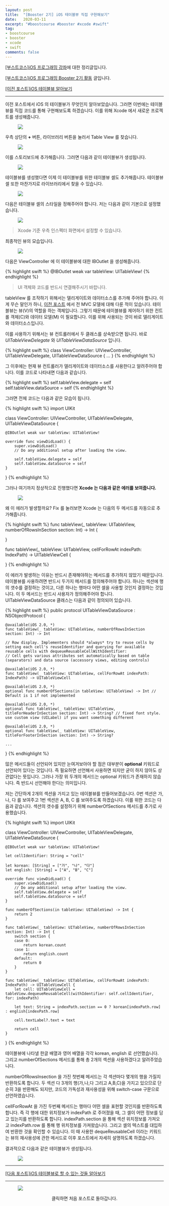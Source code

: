 ```yaml
---
layout: post
title:  "[Booster 2기] iOS 테이블뷰 직접 구현해보기"
date:   2020-03-11
excerpt: "#boostcourse #booster #xcode #swift"
tag:
- boostcourse
- booster
- xcode
- swift
comments: false
---
```


[[부스트코스]iOS 프로그래밍 강좌](https://www.edwith.org/boostcourse-ios/)에 대한 정리글입니다.

[[부스트코스]iOS 프로그래밍 Booster 2기 활동](https://woojin-hwang.github.io/boostcourse-ios/) 글입니다.

[[이전 포스트]iOS 테이블뷰 알아보기](https://woojin-hwang.github.io/table-view/)

---

이전 포스트에서 iOS 의 테이블뷰가 무엇인지 알아보았습니다. 그러면 이번에는 테이블뷰를 직접 코드를 통해 구현해보도록 하겠습니다. 이를 위해 Xcode 에서 새로운 프로젝트를 생성해줍니다.

<figure>
  <a href="https://raw.githubusercontent.com/woojin-hwang/woojin-hwang.github.io/master/_posts/img/boostcourse/tableView2_1.png"><img src="https://raw.githubusercontent.com/woojin-hwang/woojin-hwang.github.io/master/_posts/img/boostcourse/tableView2_1.png"></a>
</figure>

우측 상단의 **+** 버튼, 라이브러리 버튼을 눌러서 Table View 를 찾습니다.

<figure>
  <a href="https://raw.githubusercontent.com/woojin-hwang/woojin-hwang.github.io/master/_posts/img/boostcourse/tableView2_2.png"><img src="https://raw.githubusercontent.com/woojin-hwang/woojin-hwang.github.io/master/_posts/img/boostcourse/tableView2_2.png"></a>
</figure>

이를 스토리보드에 추가해줍니다. 그러면 다음과 같이 테이블뷰가 생성됩니다.

<figure>
  <a href="https://raw.githubusercontent.com/woojin-hwang/woojin-hwang.github.io/master/_posts/img/boostcourse/tableView2_3.png"><img src="https://raw.githubusercontent.com/woojin-hwang/woojin-hwang.github.io/master/_posts/img/boostcourse/tableView2_3.png"></a>
</figure>

테이블뷰를 생성했다면 이제 이 테이블뷰를 위한 테이블뷰 셀도 추가해줍니다. 테이블뷰 셀 또한 마찬가지로 라이브러리에서 찾을 수 있습니다.

<figure>
  <a href="https://raw.githubusercontent.com/woojin-hwang/woojin-hwang.github.io/master/_posts/img/boostcourse/tableView2_5.png"><img src="https://raw.githubusercontent.com/woojin-hwang/woojin-hwang.github.io/master/_posts/img/boostcourse/tableView2_5.png"></a>
</figure>

다음은 테이블뷰 셀의 스타일을 정해주어야 합니다. 저는 다음과 같이 기본으로 설정했습니다.

<figure>
  <a href="https://raw.githubusercontent.com/woojin-hwang/woojin-hwang.github.io/master/_posts/img/boostcourse/tableView2_7.png"><img src="https://raw.githubusercontent.com/woojin-hwang/woojin-hwang.github.io/master/_posts/img/boostcourse/tableView2_7.png"></a>
</figure>

> Xcode 기준 우측 인스펙터 화면에서 설정할 수 있습니다.

최종적인 뷰의 모습입니다.

<figure>
  <a href="https://raw.githubusercontent.com/woojin-hwang/woojin-hwang.github.io/master/_posts/img/boostcourse/tableView2_6.png"><img src="https://raw.githubusercontent.com/woojin-hwang/woojin-hwang.github.io/master/_posts/img/boostcourse/tableView2_6.png"></a>
</figure>

다음은 ViewController 에 이 테이블뷰에 대한 IBOutlet 을 생성해줍니다.

{% highlight swift %}
@IBOutlet weak var tableView: UITableView!
{% endhighlight %}

> UI 객체와 코드를 반드시 연결해주시기 바랍니다.

tableView 를 조작하기 위해서는 델리게이트와 데이터소스를 추가해 주어야 합니다. 이게 무슨 말인가 하니, [이전 포스트](https://woojin-hwang.github.io/mvc/) 에서 전 MVC 모델에 대해 다룬 적이 있습니다. 테이블뷰는 뷰(V)의 역할을 하는 객체입니다. 그렇기 때문에 테이블뷰를 제어하기 위한 컨트롤 객체(C)와 데이터 모델(M) 이 필요합니다. 이를 위해 사용되는 것이 바로 델리게이트와 데이터소스입니다.

이를 사용하기 위해서는 뷰 컨트롤러에서 두 클래스를 상속받으면 됩니다. 바로 *UITableViewDelegate* 와 *UITableViewDataSource* 입니다.

{% highlight swift %}
class ViewController: UIViewController, UITableViewDelegate, UITableViewDataSource {
    ...
}
{% endhighlight %}

그 이후에는 현재 뷰 컨트롤러가 델리게이트와 데이터소스를 사용한다고 알려주어야 합니다. 이를 코드로 나타내면 다음과 같습니다.

{% highlight swift %}
self.tableView.delegate = self
self.tableView.dataSource = self
{% endhighlight %}

그러면 전체 코드는 다음과 같은 모습이 됩니다.

{% highlight swift %}
import UIKit

class ViewController: UIViewController, UITableViewDelegate, UITableViewDataSource {

    @IBOutlet weak var tableView: UITableView!
    
    override func viewDidLoad() {
        super.viewDidLoad()
        // Do any additional setup after loading the view.

        self.tableView.delegate = self
        self.tableView.dataSource = self
    }
}
{% endhighlight %}

그러나 여기까지 정상적으로 진행했다면 **Xcode 는 다음과 같은 에러를 보여줍니다.**

<figure>
  <a href="https://raw.githubusercontent.com/woojin-hwang/woojin-hwang.github.io/master/_posts/img/boostcourse/tableView2_4.png"><img src="https://raw.githubusercontent.com/woojin-hwang/woojin-hwang.github.io/master/_posts/img/boostcourse/tableView2_4.png"></a>
</figure>

왜 이 에러가 발생할까요? Fix 를 눌러보면 Xcode 는 다음의 두 메서드를 자동으로 추가해줍니다.

{% highlight swift %}
func tableView(_ tableView: UITableView, numberOfRowsInSection section: Int) -> Int {
        
}
    
func tableView(_ tableView: UITableView, cellForRowAt indexPath: IndexPath) -> UITableViewCell {
        
}
{% endhighlight %}

이 에러가 발생하는 이유는 반드시 존재해야하는 메서드를 추가하지 않았기 때문입니다. 테이블뷰를 사용하려면 반드시 두가지 메서드를 정의해주어야 합니다. 하나는 섹션에 행의 갯수를 결정하는 것이고, 다른 하나는 행마다 어떤 셀을 사용할 것인지 결정하는 것입니다. 이 두 메서드는 반드시 사용자가 정의해주어야 합니다. UITableViewDataSource 클래스는 다음과 같이 정의되어 있습니다.

{% highlight swift %}
public protocol UITableViewDataSource : NSObjectProtocol {

    @available(iOS 2.0, *)
    func tableView(_ tableView: UITableView, numberOfRowsInSection section: Int) -> Int

    // Row display. Implementers should *always* try to reuse cells by setting each cell's reuseIdentifier and querying for available reusable cells with dequeueReusableCellWithIdentifier:
    // Cell gets various attributes set automatically based on table (separators) and data source (accessory views, editing controls)
    
    @available(iOS 2.0, *)
    func tableView(_ tableView: UITableView, cellForRowAt indexPath: IndexPath) -> UITableViewCell

    @available(iOS 2.0, *)
    optional func numberOfSections(in tableView: UITableView) -> Int // Default is 1 if not implemented

    @available(iOS 2.0, *)
    optional func tableView(_ tableView: UITableView, titleForHeaderInSection section: Int) -> String? // fixed font style. use custom view (UILabel) if you want something different

    @available(iOS 2.0, *)
    optional func tableView(_ tableView: UITableView, titleForFooterInSection section: Int) -> String?

    ...
}
{% endhighlight %}

많은 메서드들이 선언되어 있지만 눈여겨보아야 할 점은 대부분이 **optional** 키워드로 선언되어 있다는 것입니다. 즉 필요하면 선언해서 사용하면 되지만 굳이 하지 않아도 상관없다는 뜻입니다. 그러나 가장 위 두개의 메서드는 optional 키워드가 존재하지 않습니다. 즉 반드시 선언해야 한다는 의미입니다.

저는 간단하게 2개의 섹션을 가지고 있는 테이블뷰를 만들어보겠습니다. 0번 섹션은 가, 나, 다 를 보여주고 1번 섹션은 A, B, C 를 보여주도록 하겠습니다. 이를 위한 코드는 다음과 같습니다. 섹션의 갯수를 설정하기 위해 numberOfSections 메서드를 추가로 사용했습니다.

{% highlight swift %}
import UIKit

class ViewController: UIViewController, UITableViewDelegate, UITableViewDataSource {

    @IBOutlet weak var tableView: UITableView!
    
    let cellIdentifier: String = "cell"
    
    let korean: [String] = ["가", "나", "다"]
    let english: [String] = ["A", "B", "C"]
    
    override func viewDidLoad() {
        super.viewDidLoad()
        // Do any additional setup after loading the view.
        self.tableView.delegate = self
        self.tableView.dataSource = self
    }
    
    func numberOfSections(in tableView: UITableView) -> Int {
        return 2
    }

    func tableView(_ tableView: UITableView, numberOfRowsInSection section: Int) -> Int {
        switch section {
        case 0:
            return korean.count
        case 1:
            return english.count
        default:
            return 0
        }
    }
    
    func tableView(_ tableView: UITableView, cellForRowAt indexPath: IndexPath) -> UITableViewCell {
        let cell: UITableViewCell = tableView.dequeueReusableCell(withIdentifier: self.cellIdentifier, for: indexPath)
        
        let text: String = indexPath.section == 0 ? korean[indexPath.row] : english[indexPath.row]
        
        cell.textLabel?.text = text
        
        return cell
    }

}
{% endhighlight %}

테이블뷰에 나타낼 한글 배열과 영어 배열을 각각 korean, english 로 선언했습니다. 그리고 numberOfSections 메서드를 통해 총 2개의 섹션을 사용하겠다고 알려주었습니다.

numberOfRowsInsection 을 가진 첫번째 메서드는 각 섹션마다 몇개의 행을 가질지 반환하도록 합니다. 두 섹션 다 3개의 행(가,나,다 그리고 A,B,C)을 가지고 있으므로 단순히 3을 반환해도 되지만, 코드의 가독성과 재사용성을 위해 switch-case 구문으로 선언하였습니다.

cellForRowAt 을 가진 두번째 메서드는 행마다 어떤 셀을 표현할 것인지를 반환하도록 합니다. 즉 각 행에 대한 위치정보가 indexPath 로 주어졌을 때, 그 셀이 어떤 정보를 담고 있는지를 반환하도록 합니다. indexPath.section 을 통해 섹션 위치정보를 가져오고 indexPath.row 를 통해 행 위치정보를 가져왔습니다. 그리고 셀의 텍스트를 대입하여 반환한 것을 확인할 수 있습니다. 이 때 사용한 dequeReusableCell 이라는 키워드는 뷰의 재사용성에 관한 메서드로 이후 포스트에서 자세히 설명하도록 하겠습니다.

결과적으로 다음과 같은 테이블뷰가 생성됩니다.

<figure>
  <a href="https://raw.githubusercontent.com/woojin-hwang/woojin-hwang.github.io/master/_posts/img/boostcourse/tableView2_8.png"><img src="https://raw.githubusercontent.com/woojin-hwang/woojin-hwang.github.io/master/_posts/img/boostcourse/tableView2_8.png"></a>
</figure>

---

[[다음 포스트]iOS 테이블뷰로 할 수 있는 것들 알아보기](https://woojin-hwang.github.io/table-view3/)

---

<figure>
  <a href="https://woojin-hwang.github.io/boostcourse-ios/"><img src="https://raw.githubusercontent.com/woojin-hwang/woojin-hwang.github.io/master/_posts/img/boostcourse/tag.jpg"></a>
</figure>
<center>클릭하면 처음 포스트로 돌아갑니다.</center>